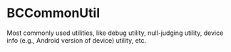 # BCCommonUtil

Most commonly used utilities, like debug utility, null-judging utility, device info (e.g., Android version of device) utility, etc.